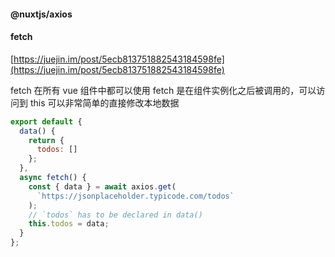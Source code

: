 #### @nuxtjs/axios


#### fetch

[https://juejin.im/post/5ecb813751882543184598fe](https://juejin.im/post/5ecb813751882543184598fe)

fetch 在所有 vue 组件中都可以使用
fetch 是在组件实例化之后被调用的，可以访问到 this
可以非常简单的直接修改本地数据

```js
export default {
  data() {
    return {
      todos: []
    };
  },
  async fetch() {
    const { data } = await axios.get(
      `https://jsonplaceholder.typicode.com/todos`
    );
    // `todos` has to be declared in data()
    this.todos = data;
  }
};

```
